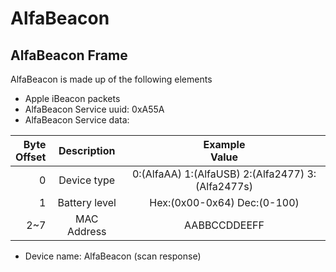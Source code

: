 # AlfaBeacon


## AlfaBeacon Frame

AlfaBeacon is made up of the following elements

* Apple iBeacon packets
* AlfaBeacon Service uuid:  0xA55A
* AlfaBeacon Service data:

Byte<br/> Offset | Description<br/> | Example <br/> Value
--:|:------:|:------:|  
0 | Device type | 0:(AlfaAA) 1:(AlfaUSB) 2:(Alfa2477) 3:(Alfa2477s) |
 1 | Battery level | Hex:(0x00-0x64) Dec:(0-100)|
 2~7 | MAC Address| AABBCCDDEEFF |
 
 
* Device name: AlfaBeacon (scan response)
